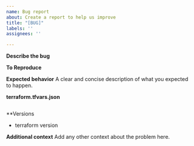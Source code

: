 ```yaml
---
name: Bug report
about: Create a report to help us improve
title: "[BUG]"
labels: ''
assignees: ''

---
```


**Describe the bug**

**To Reproduce**

**Expected behavior**
A clear and concise description of what you expected to happen.

**terraform.tfvars.json**
```json
```

**Versions
* terraform version

**Additional context**
Add any other context about the problem here.
